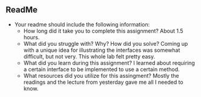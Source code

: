 
## ReadMe
- Your readme should include the following information:
	- How long did it take you to complete this assignment?
		About 1.5 hours.
	- What did you struggle with? Why? How did you solve?
		Coming up with a unique idea for illustrating the interfaces was somewhat difficult, but not very. This whole lab felt pretty easy.
	- What did you learn during this assignment?
		I learned about requiring a certain interface to be implemented to use a certain method.
    - What resources did you utilize for this assingment?
		Mostly the readings and the lecture from yesterday gave me all I needed to know.
